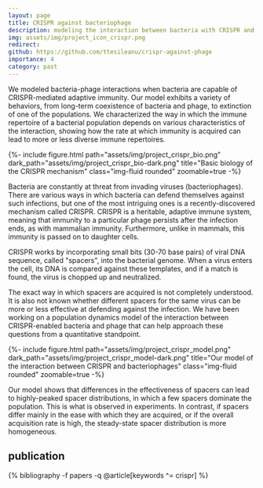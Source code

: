 ```yaml
---
layout: page
title: CRISPR against bacteriophage
description: modeling the interaction between bacteria with CRISPR and phages
img: assets/img/project_icon_crispr.png
redirect: 
github: https://github.com/ttesileanu/crispr-against-phage
importance: 4
category: past
---
```


We modeled bacteria-phage interactions when bacteria are capable of CRISPR-mediated
adaptive immunity. Our model exhibits a variety of behaviors, from long-term coexistence
of bacteria and phage, to extinction of one of the populations. We characterized the way
in which the immune repertoire of a bacterial population depends on various
characteristics of the interaction, showing how the rate at which immunity is acquired
can lead to more or less diverse immune repertoires.

<div class="row justify-content-sm-center">
    <div class="col-sm-7 mt-3 mt-md-0">
        {%- include figure.html path="assets/img/project_crispr_bio.png" dark_path="assets/img/project_crispr_bio-dark.png" title="Basic biology of the CRISPR mechanism" class="img-fluid rounded" zoomable=true -%}
    </div>
</div>

Bacteria are constantly at threat from invading viruses (bacteriophages). There are
various ways in which bacteria can defend themselves against such infections, but one of
the most intriguing ones is a recently-discovered mechanism called CRISPR. CRISPR is a
heritable, adaptive immune system, meaning that immunity to a particular phage persists
after the infection ends, as with mammalian immunity. Furthermore, unlike in mammals,
this immunity is passed on to daughter cells.

CRISPR works by incorporating small bits (30-70 base pairs) of viral DNA sequence,
called "spacers", into the bacterial genome. When a virus enters the cell, its DNA is
compared against these templates, and if a match is found, the virus is chopped up and
neutralized.

The exact way in which spacers are acquired is not completely understood. It is also not
known whether different spacers for the same virus can be more or less effective at
defending against the infection. We have been working on a population dynamics model of
the interaction between CRISPR-enabled bacteria and phage that can help approach these
questions from a quantitative standpoint.

<div class="row justify-content-sm-center">
    <div class="col-sm-8 mt-3 mt-md-0">
        {%- include figure.html path="assets/img/project_crispr_model.png" dark_path="assets/img/project_crispr_model-dark.png" title="Our model of the interaction between CRISPR and bacteriophages" class="img-fluid rounded" zoomable=true -%}
    </div>
</div>

Our model shows that differences in the effectiveness of spacers can lead to
highly-peaked spacer distributions, in which a few spacers dominate the population. This
is what is observed in experiments. In contrast, if spacers differ mainly in the ease
with which they are acquired, or if the overall acquisition rate is high, the
steady-state spacer distribution is more homogeneous.

<div class="publications">
    <h2>publication</h2>
    {% bibliography -f papers -q @article[keywords ^= crispr] %}
</div>
